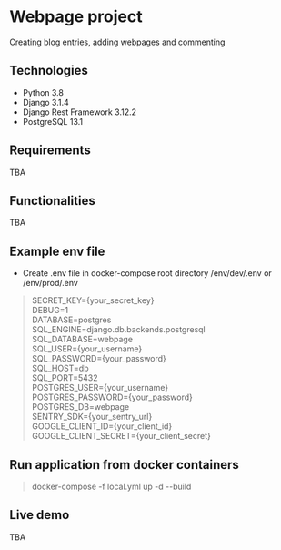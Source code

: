 # Webpage project
Creating blog entries, adding webpages and commenting

## Technologies
* Python 3.8<br>
* Django 3.1.4<br>
* Django Rest Framework 3.12.2<br>
* PostgreSQL 13.1<br>

## Requirements
TBA

## Functionalities
TBA

## Example env file
* Create .env file in docker-compose root directory /env/dev/.env or /env/prod/.env 
> SECRET_KEY={your_secret_key}
<br>DEBUG=1
<br>DATABASE=postgres
<br>SQL_ENGINE=django.db.backends.postgresql
<br>SQL_DATABASE=webpage
<br>SQL_USER={your_username}
<br>SQL_PASSWORD={your_password}
<br>SQL_HOST=db
<br>SQL_PORT=5432
<br>POSTGRES_USER={your_username}
<br>POSTGRES_PASSWORD={your_password}
<br>POSTGRES_DB=webpage
<br>SENTRY_SDK={your_sentry_url}
<br>GOOGLE_CLIENT_ID={your_client_id}
<br>GOOGLE_CLIENT_SECRET={your_client_secret}
## Run application from docker containers
> docker-compose -f local.yml up -d --build
## Live demo
TBA
